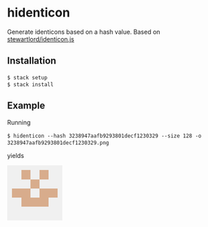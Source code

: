 # hidenticon

Generate identicons based on a hash value.
Based on [stewartlord/identicon.js](https://github.com/stewartlord/identicon.js)

## Installation

    $ stack setup
    $ stack install

## Example

Running

    $ hidenticon --hash 3238947aafb9293801decf1230329 --size 128 -o 3238947aafb9293801decf1230329.png
    
yields

![image](examples/3238947aafb9293801decf1230329.png?raw=true)

